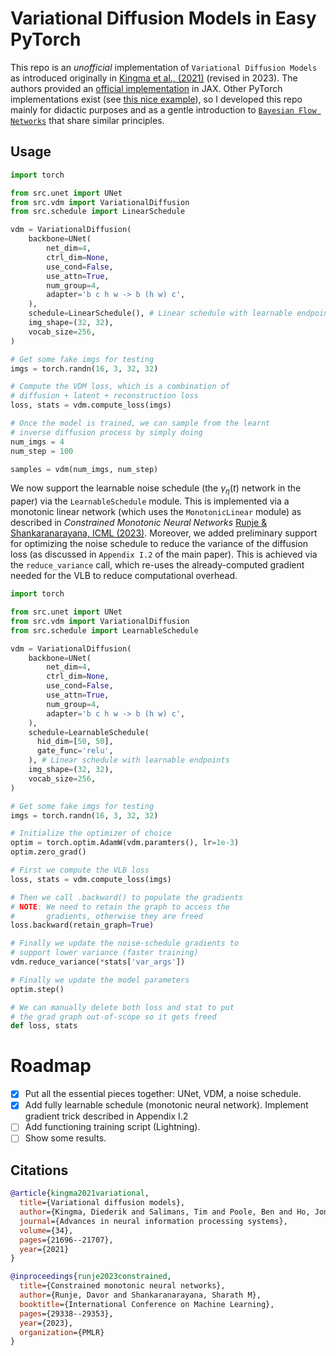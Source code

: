 # Variational Diffusion Models in Easy PyTorch

This repo is an _unofficial_ implementation of `Variational Diffusion Models` as introduced originally in [Kingma et al., (2021)](https://arxiv.org/abs/2107.00630) (revised in 2023). The authors provided an [official implementation](https://github.com/google-research/vdm) in JAX. Other PyTorch implementations exist (see [this nice example](https://github.com/addtt/variational-diffusion-models/tree/main)), so I developed this repo mainly for didactic purposes and as a gentle introduction to [`Bayesian Flow Networks`](https://arxiv.org/abs/2308.07037) that share similar principles.

## Usage

```python
import torch

from src.unet import UNet
from src.vdm import VariationalDiffusion
from src.schedule import LinearSchedule

vdm = VariationalDiffusion(
    backbone=UNet(
        net_dim=4,
        ctrl_dim=None,
        use_cond=False,
        use_attn=True,
        num_group=4,
        adapter='b c h w -> b (h w) c',
    ),
    schedule=LinearSchedule(), # Linear schedule with learnable endpoints
    img_shape=(32, 32),
    vocab_size=256,
)

# Get some fake imgs for testing
imgs = torch.randn(16, 3, 32, 32)

# Compute the VDM loss, which is a combination of
# diffusion + latent + reconstruction loss
loss, stats = vdm.compute_loss(imgs)

# Once the model is trained, we can sample from the learnt
# inverse diffusion process by simply doing
num_imgs = 4
num_step = 100

samples = vdm(num_imgs, num_step)
```

We now support the learnable noise schedule (the $\gamma_\eta(t)$ network in the paper) via the `LearnableSchedule` module. This is implemented via a monotonic linear network (which uses the `MonotonicLinear` module) as described in *Constrained Monotonic Neural Networks* [Runje & Shankaranarayana, ICML (2023)](https://arxiv.org/abs/2205.11775). Moreover, we added preliminary support for optimizing the noise schedule to reduce the variance of the diffusion loss (as discussed in `Appendix I.2` of the main paper). This is achieved via the `reduce_variance` call, which re-uses the already-computed gradient needed for the VLB to reduce computational overhead. 

```python
import torch

from src.unet import UNet
from src.vdm import VariationalDiffusion
from src.schedule import LearnableSchedule

vdm = VariationalDiffusion(
    backbone=UNet(
        net_dim=4,
        ctrl_dim=None,
        use_cond=False,
        use_attn=True,
        num_group=4,
        adapter='b c h w -> b (h w) c',
    ),
    schedule=LearnableSchedule(
      hid_dim=[50, 50],
      gate_func='relu',
    ), # Linear schedule with learnable endpoints
    img_shape=(32, 32),
    vocab_size=256,
)

# Get some fake imgs for testing
imgs = torch.randn(16, 3, 32, 32)

# Initialize the optimizer of choice
optim = torch.optim.AdamW(vdm.paramters(), lr=1e-3)
optim.zero_grad()

# First we compute the VLB loss
loss, stats = vdm.compute_loss(imgs)

# Then we call .backward() to populate the gradients
# NOTE: We need to retain the graph to access the
#       gradients, otherwise they are freed
loss.backward(retain_graph=True)

# Finally we update the noise-schedule gradients to
# support lower variance (faster training)
vdm.reduce_variance(*stats['var_args'])

# Finally we update the model parameters
optim.step()

# We can manually delete both loss and stat to put
# the grad graph out-of-scope so it gets freed
def loss, stats
```

# Roadmap

- [x] Put all the essential pieces together: UNet, VDM, a noise schedule.
- [x] Add fully learnable schedule (monotonic neural network). Implement gradient trick described in Appendix I.2
- [ ] Add functioning training script (Lightning).
- [ ] Show some results.

## Citations

```bibtex
@article{kingma2021variational,
  title={Variational diffusion models},
  author={Kingma, Diederik and Salimans, Tim and Poole, Ben and Ho, Jonathan},
  journal={Advances in neural information processing systems},
  volume={34},
  pages={21696--21707},
  year={2021}
}
```

```bibtex
@inproceedings{runje2023constrained,
  title={Constrained monotonic neural networks},
  author={Runje, Davor and Shankaranarayana, Sharath M},
  booktitle={International Conference on Machine Learning},
  pages={29338--29353},
  year={2023},
  organization={PMLR}
}
```
